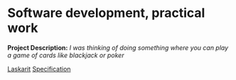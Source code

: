 # Software development, practical work

**Project Description:** *I was thinking of doing something where you can play a game of cards like blackjack or poker*

[Laskarit](laskarit/)
[Specification](documentation/specification)
